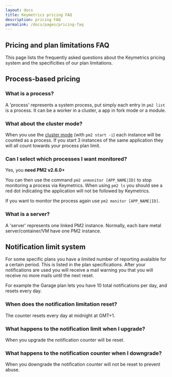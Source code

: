 ```yaml
---
layout: docs
title: Keymetrics pricing FAQ
description: pricing FAQ
permalink: /docs/pages/pricing-faq
---
```


## Pricing and plan limitations FAQ

This page lists the frequently asked questions about the Keymetrics pricing system and the specificities of our plan limitations.

## Process-based pricing

### What is a process?

A 'process' represents a system process, put simply each entry in `pm2 list` is a process.
It can be a worker in a cluster, a app in fork mode or a module.

### What about the cluster mode?

When you use the [cluster mode](http://pm2.keymetrics.io/docs/usage/cluster-mode/) (with `pm2 start -i`) each instance will be counted as a process.
If you start 3 instances of the same application they will all count towards your process plan limit.

### Can I select which processes I want monitored?

Yes, you **need PM2 v2.6.0+**

You can then use the command `pm2 unmonitor [APP_NAME|ID]` to stop monitoring a process via Keymetrics.
When using `pm2 ls` you should see a red dot indicating the application will not be followed by Keymetrics.

If you want to monitor the process again use `pm2 monitor [APP_NAME|ID]`.

### What is a server?

A 'server' represents one linked PM2 instance. Normally, each bare metal server/container/VM have one PM2 instance.

## Notification limit system

For some specific plans you have a limited number of reporting avalaible for a certain period. This is listed in the plan specifications.
After your notifications are used you will receive a mail warning you that you will receive no more mails until the next reset.

For example the Garage plan lets you have 10 total notifications per day, and resets every day. 

### When does the notification limitation reset?

The counter resets every day at midnight at GMT+1.

### What happens to the notification limit when I upgrade?

When you upgrade the notification counter will be reset.

### What happens to the notification counter when I downgrade?

When you downgrade the notification counter will not be reset to prevent abuse.

